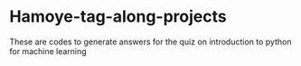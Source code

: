 # Hamoye-tag-along-projects
These are codes to generate answers for the quiz on introduction to python for machine learning
